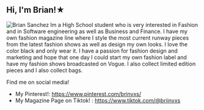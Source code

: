 ## Hi, I'm Brian!★

![Brian Sanchez](https://github.com/user-attachments/assets/0766cdc4-380d-431d-9f3d-a446eb8d0e84)
Im a High School student who is very interested in Fashion and in Software engineering as well as Business and Finance. I have my own fashion magazine line where I style the most current runway pieces from the latest fashion shows as well as design my own looks. I love the color black and only wear it. I have a passion for fashion design and marketing and hope that one day I could start my own fashion label and have my fashion shows broadcasted on Vogue. I also collect limited edition pieces and I also collect bags.  

Find me on social media!

- My Pinterest!: https://www.pinterest.com/brinvxs/
- My Magazine Page on Tiktok! : https://www.tiktok.com/@briinvxs


